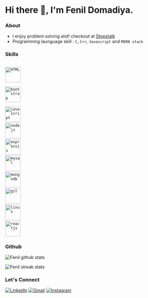 # Hi there 👋, I'm Fenil Domadiya.

### About
- I enjoy problem solving alot! checkout at [Stopstalk](https://www.stopstalk.com/user/profile/fad1105)
- Programming launguage skill : `C`, `C++`, `Javascript` and `MERN stack`


### Skills

<!-- <code> <img title="Python" height="50" src="https://www.vectorlogo.zone/logos/python/python-icon.svg"/> <code> -->
<code> <img title="HTML" height="50" src="https://www.vectorlogo.zone/logos/w3_html5/w3_html5-icon.svg" /> </code>
<code> <img title="bootstrap" height="50" src="https://www.vectorlogo.zone/logos/getbootstrap/getbootstrap-ar21.svg" /> </code>
<code> <img title="javascript" height="50" src="https://www.vectorlogo.zone/logos/javascript/javascript-horizontal.svg"/></code>
<code> <img title="nodejs" height="50" src="https://www.vectorlogo.zone/logos/nodejs/nodejs-horizontal.svg"/></code>
<code> <img title="expressjs" height="50" src="https://www.vectorlogo.zone/logos/expressjs/expressjs-ar21.svg"/></code>
<code> <img title="mysql" height="50" src="https://www.vectorlogo.zone/logos/mysql/mysql-horizontal.svg"/></code>
<code> <img title="mongodb" height="50" src="https://www.vectorlogo.zone/logos/mongodb/mongodb-ar21.svg"></code>
<code> <img title="git" height="50" src="https://www.vectorlogo.zone/logos/git-scm/git-scm-ar21.svg"/></code>
<code> <img title="linux" height="50" src="https://www.vectorlogo.zone/logos/linux/linux-ar21.svg"/></code>
<code> <img title="reactjs" height="50" src="https://www.vectorlogo.zone/logos/reactjs/reactjs-icon.svg"/></code>

### Github

<!-- ![Dhiraj trophy](https://github-profile-trophy.vercel.app/?username=dhiraj-01&margin-w=15)  -->
<!-- ![Dhiraj top langs](https://github-readme-stats.vercel.app/api/top-langs?username=dhiraj-01&show_icons=true&locale=en&layout=compact)   -->

![Fenil github stats](https://github-readme-stats.vercel.app/api?username=fad1105&show_icons=true) 
 
![Fenil streak stats](https://github-readme-streak-stats.herokuapp.com/?user=fad1105&)  

### Let's Connect

[![Linkedln](https://img.icons8.com/cute-clipart/64/000000/linkedin.png)](https://www.linkedin.com/in/fenil-domadiya/)
[![Gmail](https://img.icons8.com/cute-clipart/64/000000/gmail.png)](mailto:fenildomadiya115@gmail.com)
[![Instagram](https://img.icons8.com/cute-clipart/64/000000/instagram-new.png)](https://www.instagram.com/fenil_domadiya/)


<!-- <a href="https://www.linkedin.com/in/fenil-domadiya/"> 
    <img align="left" src="https://img.icons8.com/cute-clipart/64/000000/linkedin.png"></img>
</a>
<a href="mailto:fenildomadiya115@gmail.com"> 
    <img align="left" src="https://img.icons8.com/cute-clipart/64/000000/gmail.png"></img>
</a>
<a href="https://www.instagram.com/fenil_domadiya/"> 
    <img align="left" src="https://img.icons8.com/cute-clipart/64/000000/instagram-new.png"></img>
</a>
 -->

